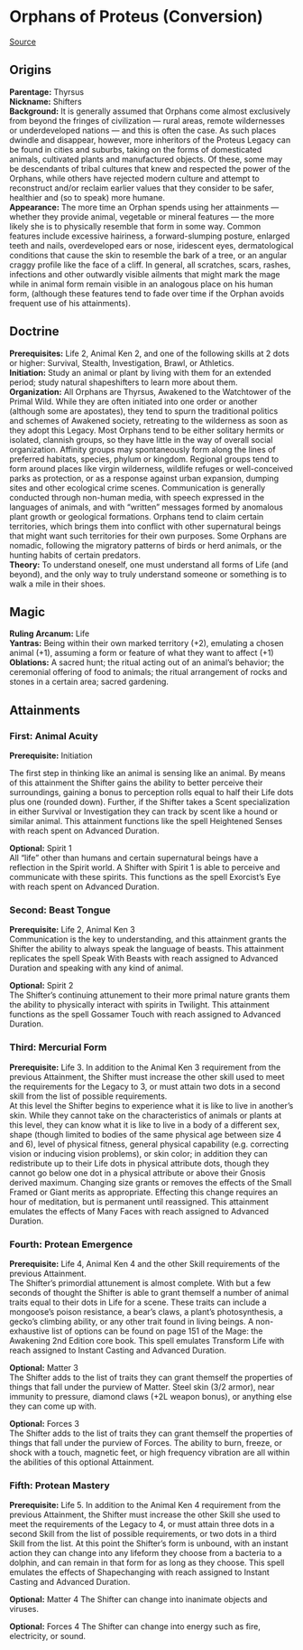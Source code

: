 # Orphans of Proteus (Conversion)
[Source](http://forum.theonyxpath.com/forum/main-category/main-forum/the-new-world-of-darkness/mage-the-awakening/1455311-2e-legacy-update-orphans-of-proteus)

## Origins

**Parentage:** Thyrsus\
**Nickname:** Shifters\
**Background:** It is generally assumed that Orphans come almost exclusively from beyond the fringes of civilization — rural areas, remote wildernesses or underdeveloped nations — and this is often the case. As such places dwindle and disappear, however, more inheritors of the Proteus Legacy can be found in cities and suburbs, taking on the forms of domesticated animals, cultivated plants and manufactured objects. Of these, some may be descendants of tribal cultures that knew and respected the power of the Orphans, while others have rejected modern culture and attempt to reconstruct and/or reclaim earlier values that they consider to be safer, healthier and (so to speak) more humane.\
**Appearance:** The more time an Orphan spends using her attainments — whether they provide animal, vegetable or mineral features — the more likely she is to physically resemble that form in some way. Common features include excessive hairiness, a forward-slumping posture, enlarged teeth and nails, overdeveloped ears or nose, iridescent eyes, dermatological conditions that cause the skin to resemble the bark of a tree, or an angular craggy profile like the face of a cliff. In general, all scratches, scars, rashes, infections and other outwardly visible ailments that might mark the mage while in animal form remain visible in an analogous place on his human form, (although these features tend to fade over time if the Orphan avoids frequent use of his attainments).

## Doctrine

**Prerequisites:** Life 2, Animal Ken 2, and one of the following skills at 2 dots or higher: Survival, Stealth, Investigation, Brawl, or Athletics.\
**Initiation:** Study an animal or plant by living with them for an extended period; study natural shapeshifters to learn more about them.\
**Organization:** All Orphans are Thyrsus, Awakened to the Watchtower of the Primal Wild. While they are often initiated into one order or another (although some are apostates), they tend to spurn the traditional politics and schemes of Awakened society, retreating to the wilderness as soon as they adopt this Legacy. Most Orphans tend to be either solitary hermits or isolated, clannish groups, so they have little in the way of overall social organization. Affinity groups may spontaneously form along the lines of preferred habitats, species, phylum or kingdom. Regional groups tend to form around places like virgin wilderness, wildlife refuges or well-conceived parks as protection, or as a response against urban expansion, dumping sites and other ecological crime scenes. Communication is generally conducted through non-human media, with speech expressed in the languages of animals, and with “written” messages formed by anomalous plant growth or geological formations. Orphans tend to claim certain territories, which brings them into conflict with other supernatural beings that might want such territories for their own purposes. Some Orphans are nomadic, following the migratory patterns of birds or herd animals, or the hunting habits of certain predators.\
**Theory:** To understand oneself, one must understand all forms of Life (and beyond), and the only way to truly understand someone or something is to walk a mile in their shoes.

## Magic

**Ruling Arcanum:** Life\
**Yantras:** Being within their own marked territory (+2), emulating a chosen animal (+1), assuming a form or feature of what they want to affect (+1)\
**Oblations:** A sacred hunt; the ritual acting out of an animal’s behavior; the ceremonial offering of food to animals; the ritual arrangement of rocks and stones in a certain area; sacred gardening.

## Attainments

### **First:** Animal Acuity

**Prerequisite:** Initiation

The first step in thinking like an animal is sensing like an animal. By means of this attainment the Shifter gains the ability to better perceive their surroundings, gaining a bonus to perception rolls equal to half their Life dots plus one (rounded down). Further, if the Shifter takes a Scent specialization in either Survival or Investigation they can track by scent like a hound or similar animal. This attainment functions like the spell Heightened Senses with reach spent on Advanced Duration.

**Optional:** Spirit 1\
All “life” other than humans and certain supernatural beings have a reflection in the Spirit world. A Shifter with Spirit 1 is able to perceive and communicate with these spirits. This functions as the spell Exorcist’s Eye with reach spent on Advanced Duration.

### **Second:** Beast Tongue

**Prerequisite:** Life 2, Animal Ken 3\
Communication is the key to understanding, and this attainment grants the Shifter the ability to always speak the language of beasts. This attainment replicates the spell Speak With Beasts with reach assigned to Advanced Duration and speaking with any kind of animal.

**Optional:** Spirit 2\
The Shifter’s continuing attunement to their more primal nature grants them the ability to physically interact with spirits in Twilight. This attainment functions as the spell Gossamer Touch with reach assigned to Advanced Duration.

### **Third:** Mercurial Form

**Prerequisite:** Life 3. In addition to the Animal Ken 3 requirement from the previous Attainment, the Shifter must increase the other skill used to meet the requirements for the Legacy to 3, or must attain two dots in a second skill from the list of possible requirements.\
At this level the Shifter begins to experience what it is like to live in another’s skin. While they cannot take on the characteristics of animals or plants at this level, they can know what it is like to live in a body of a different sex, shape (though limited to bodies of the same physical age between size 4 and 6), level of physical fitness, general physical capability (e.g. correcting vision or inducing vision problems), or skin color; in addition they can redistribute up to their Life dots in physical attribute dots, though they cannot go below one dot in a physical attribute or above their Gnosis derived maximum. Changing size grants or removes the effects of the Small Framed or Giant merits as appropriate. Effecting this change requires an hour of meditation, but is permanent until reassigned. This attainment emulates the effects of Many Faces with reach assigned to Advanced Duration.

### **Fourth:** Protean Emergence

**Prerequisite:** Life 4, Animal Ken 4 and the other Skill requirements of the previous Attainment.\
The Shifter’s primordial attunement is almost complete. With but a few seconds of thought the Shifter is able to grant themself a number of animal traits equal to their dots in Life for a scene. These traits can include a mongoose’s poison resistance, a bear’s claws, a plant’s photosynthesis, a gecko’s climbing ability, or any other trait found in living beings. A non-exhaustive list of options can be found on page 151 of the Mage: the Awakening 2nd Edition core book. This spell emulates Transform Life with reach assigned to Instant Casting and Advanced Duration.

**Optional:** Matter 3\
The Shifter adds to the list of traits they can grant themself the properties of things that fall under the purview of Matter. Steel skin (3/2 armor), near immunity to pressure, diamond claws (+2L weapon bonus), or anything else they can come up with.

**Optional:** Forces 3\
The Shifter adds to the list of traits they can grant themself the properties of things that fall under the purview of Forces. The ability to burn, freeze, or shock with a touch, magnetic feet, or high frequency vibration are all within the abilities of this optional Attainment.

### **Fifth:** Protean Mastery

**Prerequisite:** Life 5. In addition to the Animal Ken 4 requirement from the previous Attainment, the Shifter must increase the other Skill she used to meet the requirements of the Legacy to 4, or must attain three dots in a second Skill from the list of possible requirements, or two dots in a third Skill from the list.
At this point the Shifter’s form is unbound, with an instant action they can change into any lifeform they choose from a bacteria to a dolphin, and can remain in that form for as long as they choose. This spell emulates the effects of Shapechanging with reach assigned to Instant Casting and Advanced Duration.

**Optional:** Matter 4
The Shifter can change into inanimate objects and viruses.

**Optional:** Forces 4
The Shifter can change into energy such as fire, electricity, or sound.
